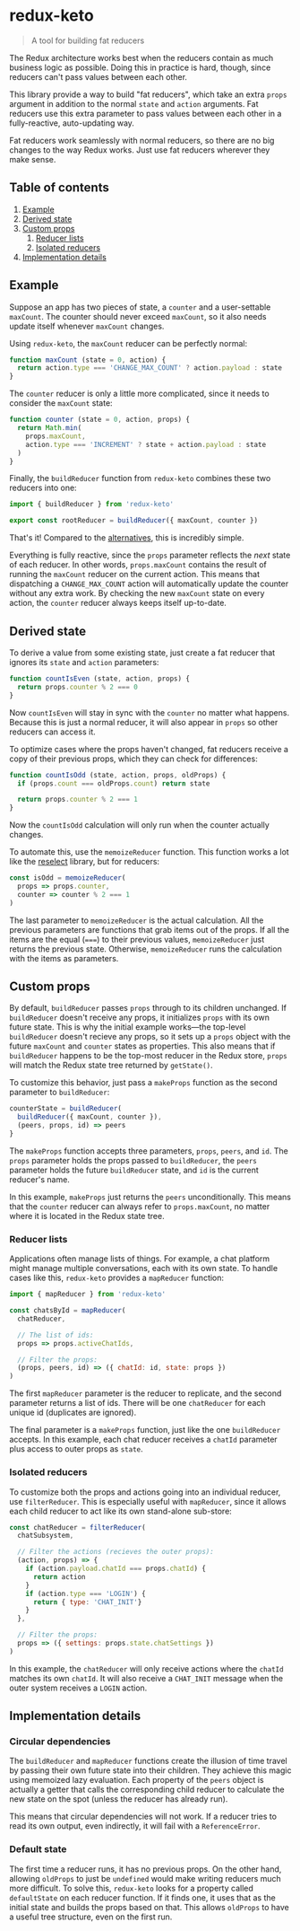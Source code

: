 # redux-keto

> A tool for building fat reducers

The Redux architecture works best when the reducers contain as much business logic as possible. Doing this in practice is hard, though, since reducers can't pass values between each other.

This library provide a way to build "fat reducers", which take an extra `props` argument in addition to the normal `state` and `action` arguments. Fat reducers use this extra parameter to pass values between each other in a fully-reactive, auto-updating way.

Fat reducers work seamlessly with normal reducers, so there are no big changes to the way Redux works. Just use fat reducers wherever they make sense.

## Table of contents
1. [Example](#example)
2. [Derived state](#derived-state)
3. [Custom props](#custom-props)
   1. [Reducer lists](#reducer-lists)
   1. [Isolated reducers](#isolated-reducers)
4. [Implementation details](#implementation-details)

## Example

Suppose an app has two pieces of state, a `counter` and a user-settable `maxCount`. The counter should never exceed `maxCount`, so it also needs update itself whenever `maxCount` changes.

Using `redux-keto`, the `maxCount` reducer can be perfectly normal:

```js
function maxCount (state = 0, action) {
  return action.type === 'CHANGE_MAX_COUNT' ? action.payload : state
}
```

The `counter` reducer is only a little more complicated, since it needs to consider the `maxCount` state:

```js
function counter (state = 0, action, props) {
  return Math.min(
    props.maxCount,
    action.type === 'INCREMENT' ? state + action.payload : state
  )
}
```

Finally, the `buildReducer` function from `redux-keto` combines these two reducers into one:

```js
import { buildReducer } from 'redux-keto'

export const rootReducer = buildReducer({ maxCount, counter })
```

That's it! Compared to the [alternatives](https://github.com/Airbitz/redux-keto/blob/master/docs/bad-alternatives.md), this is incredibly simple.

Everything is fully reactive, since the `props` parameter reflects the *next* state of each reducer. In other words, `props.maxCount` contains the result of running the `maxCount` reducer on the current action. This means that dispatching a `CHANGE_MAX_COUNT` action will automatically update the counter without any extra work. By checking the new `maxCount` state on every action, the `counter` reducer always keeps itself up-to-date.

## Derived state

To derive a value from some existing state, just create a fat reducer that ignores its `state` and `action` parameters:

```js
function countIsEven (state, action, props) {
  return props.counter % 2 === 0
}
```

Now `countIsEven` will stay in sync with the `counter` no matter what happens. Because this is just a normal reducer, it will also appear in `props` so other reducers can access it.

To optimize cases where the props haven't changed, fat reducers receive a copy of their previous props, which they can check for differences:

```js
function countIsOdd (state, action, props, oldProps) {
  if (props.count === oldProps.count) return state

  return props.counter % 2 === 1
}
```

Now the `countIsOdd` calculation will only run when the counter actually changes.

To automate this, use the `memoizeReducer` function. This function works a lot like the [reselect](https://github.com/reactjs/reselect) library, but for reducers:

```js
const isOdd = memoizeReducer(
  props => props.counter,
  counter => counter % 2 === 1
)
```

The last parameter to `memoizeReducer` is the actual calculation. All the previous parameters are functions that grab items out of the props. If all the items are the equal (`===`) to their previous values, `memoizeReducer` just returns the previous state. Otherwise, `memoizeReducer` runs the calculation with the items as parameters.

## Custom props

By default, `buildReducer` passes `props` through to its children unchanged. If `buildReducer` doesn't receive any props, it initializes `props` with its own future state. This is why the initial example works—the top-level `buildReducer` doesn't recieve any props, so it sets up a `props` object with the future `maxCount` and `counter` states as properties. This also means that if `buildReducer` happens to be the top-most reducer in the Redux store, `props` will match the Redux state tree returned by `getState()`.

To customize this behavior, just pass a `makeProps` function as the second parameter to `buildReducer`:

```js
counterState = buildReducer(
  buildReducer({ maxCount, counter }),
  (peers, props, id) => peers
}
```

The `makeProps` function accepts three parameters, `props`, `peers`, and `id`. The `props` parameter holds the props passed to `buildReducer`, the `peers` parameter holds the future `buildReducer` state, and `id` is the current reducer's name.

In this example, `makeProps` just returns the `peers` unconditionally. This means that the `counter` reducer can always refer to `props.maxCount`, no matter where it is located in the Redux state tree.

### Reducer lists

Applications often manage lists of things. For example, a chat platform might manage multiple conversations, each with its own state. To handle cases like this, `redux-keto` provides a `mapReducer` function:

```js
import { mapReducer } from 'redux-keto'

const chatsById = mapReducer(
  chatReducer,

  // The list of ids:
  props => props.activeChatIds,

  // Filter the props:
  (props, peers, id) => ({ chatId: id, state: props })
)
```

The first `mapReducer` parameter is the reducer to replicate, and the second parameter returns a list of ids. There will be one `chatReducer` for each unique id (duplicates are ignored).

The final parameter is a `makeProps` function, just like the one `buildReducer` accepts. In this example, each chat reducer receives a `chatId` parameter plus access to outer props as `state`.

### Isolated reducers

To customize both the props and actions going into an individual reducer, use `filterReducer`. This is especially useful with `mapReducer`, since it allows each child reducer to act like its own stand-alone sub-store:

```js
const chatReducer = filterReducer(
  chatSubsystem,

  // Filter the actions (recieves the outer props):
  (action, props) => {
    if (action.payload.chatId === props.chatId) {
      return action
    }
    if (action.type === 'LOGIN') {
      return { type: 'CHAT_INIT'}
    }
  },

  // Filter the props:
  props => ({ settings: props.state.chatSettings })
)
```

In this example, the `chatReducer` will only receive actions where the `chatId` matches its own `chatId`. It will also receive a `CHAT_INIT` message when the outer system receives a `LOGIN` action.

## Implementation details

### Circular dependencies

The `buildReducer` and `mapReducer` functions create the illusion of time travel by passing their own future state into their children. They achieve this magic using memoized lazy evaluation. Each property of the `peers` object is actually a getter that calls the corresponding child reducer to calculate the new state on the spot (unless the reducer has already run).

This means that circular dependencies will not work. If a reducer tries to read its own output, even indirectly, it will fail with a `ReferenceError`.

### Default state

The first time a reducer runs, it has no previous props. On the other hand, allowing `oldProps` to just be `undefined` would make writing reducers much more difficult. To solve this, `redux-keto` looks for a property called `defaultState` on each reducer function. If it finds one, it uses that as the initial state and builds the props based on that. This allows `oldProps` to have a useful tree structure, even on the first run.
